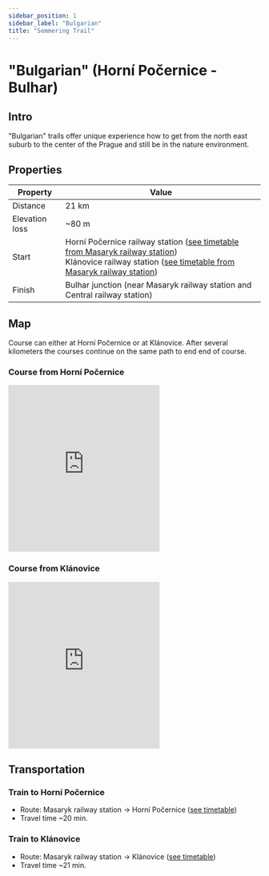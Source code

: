 ```yaml
---
sidebar_position: 1
sidebar_label: "Bulgarian"
title: "Semmering Trail"
---
```


# "Bulgarian" (Horní Počernice - Bulhar)

## Intro

"Bulgarian" trails offer unique experience how to get from the north east suburb to the center of the Prague and still be in the nature environment.

## Properties

| Property | Value |
| --- | --- |
| Distance | 21 km |
| Elevation loss | ~80 m |
| Start | Horní Počernice railway station ([see timetable from Masaryk railway station](https://idos.idnes.cz/vlakyautobusymhdvse/spojeni/vysledky/?f=Praha%20Masarykovo%20n.&fc=100003&t=Praha-Hor.Po%C4%8Dernice&tc=100003&direct=true&af=true&fcs=3)) <br /> Klánovice railway station ([see timetable from Masaryk railway station](https://idos.idnes.cz/vlakyautobusymhdvse/spojeni/vysledky/?f=Praha%20Masarykovo%20n.&fc=100003&t=Praha-Kl%C3%A1novice&tc=100003&direct=true&af=true&fcs=3)) |
| Finish | Bulhar junction (near Masaryk railway station and Central railway station) |

## Map

Course can either at Horní Počernice or at Klánovice. After several kilometers the courses continue on the same path to end end of course.

### Course from Horní Počernice

<iframe src="https://en.frame.mapy.cz/s/perujefohe" width="60%" height="333" frameborder="0"></iframe>

### Course from Klánovice

<iframe src="https://en.frame.mapy.cz/s/lumejotuga" width="60%" height="333" frameborder="0"></iframe>

## Transportation

### Train to Horní Počernice

- Route: Masaryk railway station -> Horní Počernice ([see timetable](https://idos.idnes.cz/vlakyautobusymhdvse/spojeni/vysledky/?f=Praha%20Masarykovo%20n.&fc=100003&t=Praha-Hor.Po%C4%8Dernice&tc=100003&direct=true&af=true&fcs=3))
- Travel time ~20 min.

### Train to Klánovice

- Route: Masaryk railway station -> Klánovice ([see timetable](https://idos.idnes.cz/vlakyautobusymhdvse/spojeni/vysledky/?f=Praha%20Masarykovo%20n.&fc=100003&t=Praha-Kl%C3%A1novice&tc=100003&direct=true&af=true&fcs=3))
- Travel time ~21 min.
